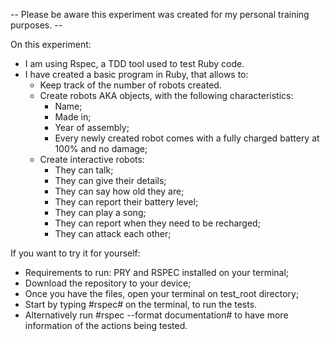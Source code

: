     
-- Please be aware this experiment was created for my personal training purposes. --
    

On this experiment: 
 - I am using Rspec, a TDD tool used to test Ruby code.
 - I have created a basic program in Ruby, that allows to:
    - Keep track of the number of robots created.
    - Create robots AKA objects, with the following characteristics:
        - Name;
        - Made in;
        - Year of assembly;
        - Every newly created robot comes with a fully charged battery at 100% and no damage;
    - Create interactive robots:
        - They can talk;
        - They can give their details;
        - They can say how old they are;
        - They can report their battery level;
        - They can play a song;
        - They can report when they need to be recharged;
        - They can attack each other;

If you want to try it for yourself:
 - Requirements to run: PRY and RSPEC installed on your terminal;
 - Download the repository to your device;
 - Once you have the files, open your terminal on test_root directory;
 - Start by typing #rspec# on the terminal, to run the tests.
 - Alternatively run #rspec --format documentation# to have more information of the actions being tested.
 
  

          


